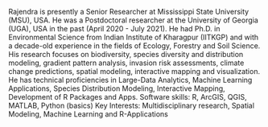 Rajendra is presently a Senior Researcher at Mississippi State University (MSU), USA. He was a Postdoctoral researcher at the University of Georgia (UGA), USA in the past (April 2020 - July 2021). He had Ph.D. in Environmental Science from Indian Institute of Kharagpur (IITKGP) and with a decade-old experience in the fields of Ecology, Forestry and Soil Science. His research focuses on biodiversity, species diversity and distribution modeling, gradient pattern analysis, invasion risk assessments, climate change predictions, spatial modeling, interactive mapping and visualization. He has technical proficiencies in Large-Data Analytics, Machine Learning Applications, Species Distribution Modeling, Interactive Mapping, Development of R Packages and Apps. 
Software skills: R, ArcGIS, QGIS, MATLAB, Python (basics)
Key Interests: Multidisciplinary research, Spatial Modeling, Machine Learning and R-Applications
